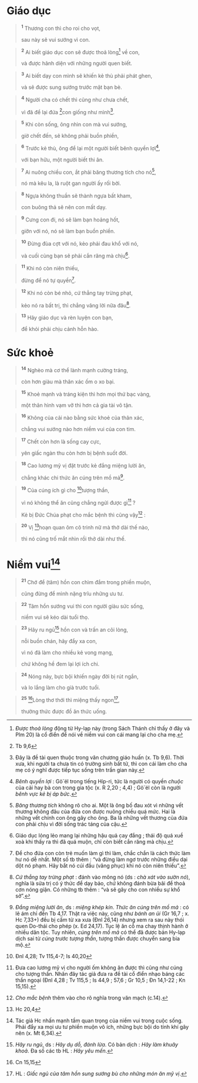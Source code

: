 # Giáo dục

> <sup><b>1</b></sup> Thương con thì cho roi cho vọt,
> 
> sau này sẽ vui sướng vì con.
>


> <sup><b>2</b></sup> Ai biết giáo dục con sẽ được thoả lòng[^1] về con,
> 
> và được hãnh diện với những người quen biết.
>


> <sup><b>3</b></sup> Ai biết dạy con mình sẽ khiến kẻ thù phải phát ghen,
> 
> và sẽ được sung sướng trước mặt bạn bè.
>


> <sup><b>4</b></sup> Người cha có chết thì cũng như chưa chết,
> 
> vì đã để lại đứa [^1*]con giống như mình[^2].
>


> <sup><b>5</b></sup> Khi còn sống, ông nhìn con mà vui sướng,
> 
> giờ chết đến, sẽ không phải buồn phiền,
>


> <sup><b>6</b></sup> Trước kẻ thù, ông để lại một người biết bênh quyền lợi[^3],
> 
> với bạn hữu, một người biết thi ân.
>


> <sup><b>7</b></sup> Ai nuông chiều con, ắt phải băng thương tích cho nó[^4],
> 
> nó mà kêu la, là ruột gan người ấy rối bời.
>


> <sup><b>8</b></sup> Ngựa không thuần sẽ thành ngựa bất kham,
> 
> con buông thả sẽ nên con mất dạy.
>


> <sup><b>9</b></sup> Cưng con đi, nó sẽ làm bạn hoảng hốt,
> 
> giỡn với nó, nó sẽ làm bạn buồn phiền.
>


> <sup><b>10</b></sup> Đừng đùa cợt với nó, kẻo phải đau khổ với nó,
> 
> và cuối cùng bạn sẽ phải cắn răng mà chịu[^5].
>


> <sup><b>11</b></sup> Khi nó còn niên thiếu,
> 
> đừng để nó tự quyền[^6].
>


> <sup><b>12</b></sup> Khi nó còn bé nhỏ, cứ thẳng tay trừng phạt,
> 
> kẻo nó ra bất trị, thì chẳng vâng lời nữa đâu[^7].
>


> <sup><b>13</b></sup> Hãy giáo dục và rèn luyện con bạn,
> 
> để khỏi phải chịu cảnh hỗn hào.
>

# Sức khoẻ

> <sup><b>14</b></sup> Nghèo mà cơ thể lành mạnh cường tráng,
> 
> còn hơn giàu mà thân xác ốm o xo bại.
>


> <sup><b>15</b></sup> Khoẻ mạnh và tráng kiện thì hơn mọi thứ bạc vàng,
> 
> một thân hình vạm vỡ thì hơn cả gia tài vô tận.
>


> <sup><b>16</b></sup> Không của cải nào bằng sức khoẻ của thân xác,
> 
> chẳng vui sướng nào hơn niềm vui của con tim.
>


> <sup><b>17</b></sup> Chết còn hơn là sống cay cực,
> 
> yên giấc ngàn thu còn hơn bị bệnh suốt đời.
>


> <sup><b>18</b></sup> Cao lương mỹ vị đặt trước kẻ đắng miệng lười ăn,
> 
> chẳng khác chi thức ăn cúng trên mồ mả[^8].
>


> <sup><b>19</b></sup> Của cúng ích gì cho [^2*]tượng thần,
> 
> vì nó không thể ăn cũng chẳng ngửi được gì[^9] ?
> 
> Kẻ bị Đức Chúa phạt cho mắc bệnh thì cũng vậy[^10] :
>


> <sup><b>20</b></sup> Vị [^3*]hoạn quan ôm cô trinh nữ mà thở dài thế nào,
> 
> thì nó cũng trố mắt nhìn rồi thở dài như thế.
>

# Niềm vui[^11]

> <sup><b>21</b></sup> Chớ để (tâm) hồn con chìm đắm trong phiền muộn,
> 
> cũng đừng để mình nặng trĩu những ưu tư.
>


> <sup><b>22</b></sup> Tâm hồn sướng vui thì con người giàu sức sống,
> 
> niềm vui sẽ kéo dài tuổi thọ.
>


> <sup><b>23</b></sup> Hãy ru ngủ[^12] hồn con và trấn an cõi lòng,
> 
> nỗi buồn chán, hãy đẩy xa con,
> 
> vì nó đã làm cho nhiều kẻ vong mạng,
> 
> chứ không hề đem lại lợi ích chi.
>


> <sup><b>24</b></sup> Nóng nảy, bực bội khiến ngày đời bị rút ngắn,
> 
> và lo lắng làm cho già trước tuổi.
>


> <sup><b>25</b></sup> [^4*]Lòng thơ thới thì miệng thấy ngon[^13],
> 
> thưởng thức được đồ ăn thức uống.
>

[^1]: <i>Được thoả lòng</i> động từ Hy-lạp này (trong Sách Thánh chỉ thấy ở đây và Plm 20) là cổ điển để nói về niềm vui con cái mang lại cho cha mẹ.
[^2]: Đây là đề tài quen thuộc trong văn chương giáo huấn (x. Tb 9,6). Thời xưa, khi người ta chưa tin có trường sinh bất tử, thì con cái làm cho cha mẹ có ý nghĩ được tiếp tục sống trên trần gian này.
[^3]: <i>Bênh quyền lợi</i> : <span class="hebrew-translit">Gö´ël</span> trong tiếng Híp-ri, tức là người có quyền <i>chuộc</i> của cải hay bà con trong gia tộc (x. R 2,20 ; 4,4) ; <span class="hebrew-translit">Gö´ël</span> còn là người <i>bênh vực kẻ bị áp bức</i>.
[^4]: <i>Băng thương tích</i> không rõ cho ai. Một là ông bố đau xót vì những vết thương không đâu của đứa con được nuông chiều quá mức. Hai là những vết chính con ông gây cho ông. Ba là những vết thương của đứa con phải chịu vì đời sống trác táng của cậu.
[^5]: Giáo dục lỏng lẻo mang lại những hậu quả cay đắng ; thái độ quá xuề xoà khi thấy ra thì đã quá muộn, chỉ còn biết cắn răng mà chịu.
[^6]: Để cho đứa con còn trẻ muốn làm gì thì làm, chắc chắn là cách thức làm hư nó dễ nhất. Một số tb thêm : “và đừng làm ngơ trước những điều dại dột nó phạm. Hãy bắt nó cúi đầu (vâng phục) khi nó còn niên thiếu”.
[^7]: <i>Cứ thẳng tay trừng phạt</i> : đánh vào mông nó (ds : <i>chà xát vào sườn nó</i>), nghĩa là sửa trị có ý thức để dạy bảo, chứ không đánh bừa bãi để thoả cơn nóng giận. Có những tb thêm : “và sẽ gây cho con nhiều sự khổ sở”.
[^8]: <i>Đắng miệng lười ăn</i>, ds : <i>miệng khép kín</i>. <i>Thức ăn cúng trên mồ mả</i> : có lẽ ám chỉ đến Tb 4,17. Thật ra việc này, cũng như <i>bánh an ủi</i> (Gr 16,7 ; x. Hc 7,33+) đều bị cấm từ xa xưa (Đnl 26,14) nhưng xem ra sau này thói quen Do-thái cho phép (x. Ed 24,17). Tục lệ ăn cỗ ma chay thịnh hành ở nhiều dân tộc. Tuy nhiên, <i>cúng trên mồ mả</i> có thể đã được bản Hy-lạp dịch sai từ <i>cúng trước tượng thần</i>, tượng thần được chuyển sang bia mộ.
[^9]: Đưa cao lương mỹ vị cho người ốm không ăn được thì cũng như cúng cho tượng thần. Nhân đây tác giả đưa ra đề tài cổ điển nhạo báng các thần ngoại (Đnl 4,28 ; Tv 115,5 ; Is 44,9 ; 57,6 ; Gr 10,5 ; Đn 14,1-22 ; Kn 15,15).
[^10]: <i>Cho mắc bệnh</i> thêm vào cho rõ nghĩa trong văn mạch (c.14).
[^11]: Tác giả Hc nhấn mạnh tầm quan trọng của niềm vui trong cuộc sống. Phải đẩy xa mọi ưu tư phiền muộn vô ích, những bực bội do tính khí gây nên (x. Mt 6,34).
[^12]: <i>Hãy ru ngủ</i>, ds : <i>Hãy dụ dỗ, đánh lừa</i>. Có bản dịch : <i>Hãy làm khuây khoả</i>. Đa số các tb HL : <i>Hãy yêu mến</i>.
[^13]: HL : <i>Giấc ngủ của tâm hồn sung sướng bù cho những món ăn mỹ vị</i>.
[^1*]: Tb 9,6
[^2*]: Đnl 4,28; Tv 115,4-7; Is 40,20
[^3*]: Hc 20,4
[^4*]: Cn 15,15
